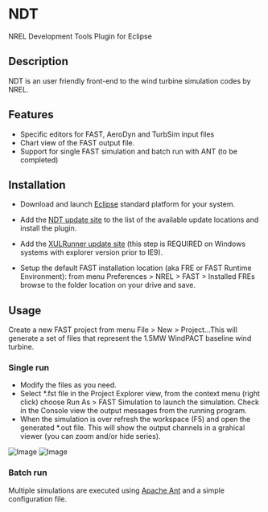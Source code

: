 NDT
===

NREL Development Tools Plugin for Eclipse


## Description

NDT is an user friendly front-end to the wind turbine simulation codes by NREL.

## Features

* Specific editors for FAST, AeroDyn and TurbSim input files
* Chart view of the FAST output file.
* Support for single FAST simulation and batch run with ANT (to be completed)

## Installation

* Download and launch [Eclipse](http://www.eclipse.org/) standard platform for your system.
* Add the [NDT update site](http://www.stefanocottafavi.com/eclipse/update/NDT/) to the list of the available update locations and install the plugin.
* Add the [XULRunner update site](http://forge.ispras.ru/repo/xulrunner-eclipse/site/) (this step is REQUIRED on Windows systems with explorer version prior to IE9).

* Setup the default FAST installation location (aka FRE or FAST Runtime Environment): from menu Preferences > NREL > FAST > Installed FREs browse to the folder location on your drive and save.

## Usage

Create a new FAST project from menu File > New > Project...This will generate a set of files that represent the 1.5MW WindPACT baseline wind turbine.

### Single run

* Modify the files as you need.
* Select *.fst file in the Project Explorer view, from the context menu (right click) choose Run As > FAST Simulation to launch the simulation. Check in the Console view the output messages from the running program.
* When the simulation is over refresh the workspace (F5) and open the generated *.out file. This will show the output channels in a grahical viewer (you can zoom and/or hide series).   

![Image](../master/sc.ndt.commons.assets/image/readme_01.png?raw=true)
![Image](../master/sc.ndt.commons.assets/image/readme_02.png?raw=true)

### Batch run

Multiple simulations are executed using [Apache Ant](http://ant.apache.org/) and a simple configuration file.

